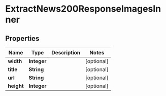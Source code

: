 

# ExtractNews200ResponseImagesInner


## Properties

| Name | Type | Description | Notes |
|------------ | ------------- | ------------- | -------------|
|**width** | **Integer** |  |  [optional] |
|**title** | **String** |  |  [optional] |
|**url** | **String** |  |  [optional] |
|**height** | **Integer** |  |  [optional] |




